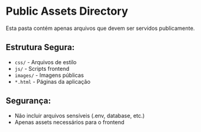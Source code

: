 # Public Assets Directory

Esta pasta contém apenas arquivos que devem ser servidos publicamente.

## Estrutura Segura:
- `css/` - Arquivos de estilo
- `js/` - Scripts frontend 
- `images/` - Imagens públicas
- `*.html` - Páginas da aplicação

## Segurança:
- Não incluir arquivos sensíveis (.env, database, etc.)
- Apenas assets necessários para o frontend